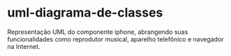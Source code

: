 # uml-diagrama-de-classes
Representação UML do componente iphone, abrangendo suas funcionalidades como reprodutor musical, aparelho telefônico e navegador na Internet.
